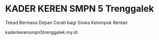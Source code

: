 # KADER KEREN SMPN 5 Trenggalek

Tekad Bermasa Depan Cerah bagi Siswa Kelompok Rentan

kaderkerensmpn5trenggalek.my.id
